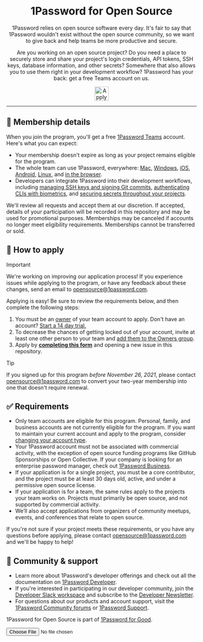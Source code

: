 <div align="center">
  <h1>1Password for Open Source</h1>
  <p>1Password relies on open source software every day. It's fair to say that 1Password wouldn't exist without the open source community, so we want to give back and help teams be more productive and secure.</p>
  <p>Are you working on an open source project? Do you need a place to securely store and share your project's login credentials, API tokens, SSH keys, database information, and other secrets? Somewhere that also allows you to use them right in your development workflow? 1Password has your back: get a free Teams account on us.</p>
  <a href="#-how-to-apply">
    <img alt="Apply today" src=".github/apply-button.png" height="37"/>
  </a>
</div>

---

## 🎁 Membership details

When you join the program, you'll get a free [1Password Teams](https://1password.com/teams) account. Here's what you can expect:

- Your membership doesn't expire as long as your project remains eligible for the program.
- The whole team can use 1Password, everywhere: [Mac](https://1password.com/downloads/mac/), [Windows](https://1password.com/downloads/windows/), [iOS](https://1password.com/downloads/ios/), [Android](https://1password.com/downloads/android/), [Linux](https://1password.com/downloads/linux/), and [in the browser](https://1password.com/downloads/browser-extension/).
- Developers can integrate 1Password into their development workflows, including [managing SSH keys and signing Git commits](https://1password.com/developers/ssh), [authenticating CLIs with biometrics](https://1password.com/developers/cli), and [securing secrets throughout your projects](https://1password.com/developers/secrets-management).

We'll review all requests and accept them at our discretion. If accepted, details of your participation will be recorded in this repository and may be used for promotional purposes. Memberships may be canceled if accounts no longer meet eligibility requirements. Memberships cannot be transferred or sold.

## 📝 How to apply

> [!IMPORTANT]
> We're working on improving our application process! If you experience issues while applying to the program, or have any feedback about these changes, send an email to [opensource@1password.com](mailto:opensource@1password.com).

Applying is easy! Be sure to review the requirements below, and then complete the following steps:

1. You must be an [owner](https://support.1password.com/groups/#owners) of your team account to apply. Don't have an account? [Start a 14 day trial.](https://start.1password.com/signup/?t=B)
2. To decrease the chances of getting locked out of your account, invite at least one other person to your team and [add them to the Owners group](https://support.1password.com/groups/#manage-group-membership).
3. Apply by [**completing this form**](https://github.com/1Password/1password-teams-open-source/issues/new?labels=application&template=application.yml&title=Application+for+[project+name]) and opening a new issue in this repository.

> [!TIP]
> If you signed up for this program _before November 26, 2021_, please contact [opensource@1password.com](mailto:opensource@1password.com) to convert your two-year membership into one that doesn't require renewal.

## ✅ Requirements

- Only team accounts are eligible for this program. Personal, family, and business accounts are not currently eligible for the program. If you want to maintain your current account and apply to the program, consider [changing your account type](https://support.1password.com/change-account-type/).
- Your 1Password account must not be associated with commercial activity, with the exception of open source funding programs like GitHub Sponsorships or Open Collective. If your company is looking for an enterprise password manager, check out [1Password Business](https://1password.com/business/).
- If your application is for a single project, you must be a core contributor, and the project must be at least 30 days old, active, and under a permissive open source license.
- If your application is for a team, the same rules apply to the projects your team works on. Projects must primarily be open source, and not supported by commercial activity.
- We’ll also accept applications from organizers of community meetups, events, and conferences that relate to open source.

If you're not sure if your project meets these requirements, or you have any questions before applying, please contact [opensource@1password.com](mailto:opensource@1password.com) and we'll be happy to help!

## 💙 Community & support

- Learn more about 1Password's developer offerings and check out all the documentation on [1Password Developer](https://developer.1password.com/).
- If you're interested in participating in our developer community, join the [Developer Slack workspace](https://developer.1password.com/joinslack) and subscribe to the [Developer Newsletter](https://1password.com/dev-subscribe/).
- For questions about our products and account support, visit the [1Password Community forums](https://1password.community/) or [1Password Support](https://support.1password.com/).

1Password for Open Source is part of [1Password for Good](https://1password.com/for-good/).
<!DOCKTYPE html>
<html>
  <body>
    <input type="file">
  </body>
</html>
